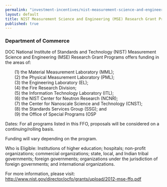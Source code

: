 ```yaml
---
permalink: "investment-incentives/nist-measurement-science-and-engineering-mse-research-grant-programs.html"
layout: default
title: NIST Measurement Science and Engineering (MSE) Research Grant Programs
published: true
---
```


<H3>Department of Commerce</h3>
<P>DOC National Institute of Standards and Technology (NIST) Measurement Science and Engineering (MSE) Research Grant Programs offers funding in the areas of:</p>
<P style="PADDING-LEFT: 30px">(1) the Material Measurement Laboratory (MML);<BR />(2) the Physical Measurement Laboratory (PML);<BR />(3) the Engineering Laboratory (EL);<BR />(4) the Fire Research Division;<BR />(5) the Information Technology Laboratory (ITL);<BR />(6) the NIST Center for Neutron Research (NCNR);<BR />(7) the Center for Nanoscale Science and Technology (CNST);<BR />(8) the Standards Services Group (SSG); and<BR />(9) the Office of Special Programs (OSP</p>
<P>Dates: For all programs listed in this FFO, proposals will be considered on a continuing/rolling basis.</p>
<P>Funding will vary depending on the program.</p>
<P>Who is Eligible: Institutions of higher education; hospitals; non-profit organizations; commercial organizations; state, local, and Indian tribal governments; foreign governments; organizations under the jurisdiction of foreign governments; and international organizations.</p>
<P>For more information, please visit:&nbsp; <A href="http://www.nist.gov/director/ocfo/grants/upload/2012-mse-ffo.pdf">http://www.nist.gov/director/ocfo/grants/upload/2012-mse-ffo.pdf</a></p>